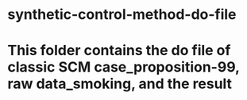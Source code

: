 # synthetic-control-method-do-file
# This folder contains the do file of classic SCM case_proposition-99, raw data_smoking, and the result
